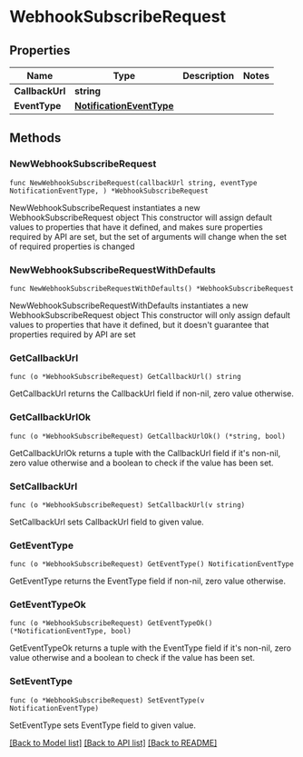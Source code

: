 # WebhookSubscribeRequest

## Properties

Name | Type | Description | Notes
------------ | ------------- | ------------- | -------------
**CallbackUrl** | **string** |  | 
**EventType** | [**NotificationEventType**](NotificationEventType.md) |  | 

## Methods

### NewWebhookSubscribeRequest

`func NewWebhookSubscribeRequest(callbackUrl string, eventType NotificationEventType, ) *WebhookSubscribeRequest`

NewWebhookSubscribeRequest instantiates a new WebhookSubscribeRequest object
This constructor will assign default values to properties that have it defined,
and makes sure properties required by API are set, but the set of arguments
will change when the set of required properties is changed

### NewWebhookSubscribeRequestWithDefaults

`func NewWebhookSubscribeRequestWithDefaults() *WebhookSubscribeRequest`

NewWebhookSubscribeRequestWithDefaults instantiates a new WebhookSubscribeRequest object
This constructor will only assign default values to properties that have it defined,
but it doesn't guarantee that properties required by API are set

### GetCallbackUrl

`func (o *WebhookSubscribeRequest) GetCallbackUrl() string`

GetCallbackUrl returns the CallbackUrl field if non-nil, zero value otherwise.

### GetCallbackUrlOk

`func (o *WebhookSubscribeRequest) GetCallbackUrlOk() (*string, bool)`

GetCallbackUrlOk returns a tuple with the CallbackUrl field if it's non-nil, zero value otherwise
and a boolean to check if the value has been set.

### SetCallbackUrl

`func (o *WebhookSubscribeRequest) SetCallbackUrl(v string)`

SetCallbackUrl sets CallbackUrl field to given value.


### GetEventType

`func (o *WebhookSubscribeRequest) GetEventType() NotificationEventType`

GetEventType returns the EventType field if non-nil, zero value otherwise.

### GetEventTypeOk

`func (o *WebhookSubscribeRequest) GetEventTypeOk() (*NotificationEventType, bool)`

GetEventTypeOk returns a tuple with the EventType field if it's non-nil, zero value otherwise
and a boolean to check if the value has been set.

### SetEventType

`func (o *WebhookSubscribeRequest) SetEventType(v NotificationEventType)`

SetEventType sets EventType field to given value.



[[Back to Model list]](../README.md#documentation-for-models) [[Back to API list]](../README.md#documentation-for-api-endpoints) [[Back to README]](../README.md)


